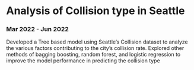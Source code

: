 # Analysis of Collision type in Seattle
### Mar 2022 - Jun 2022

Developed a Tree based model using Seattle’s Collision dataset to analyze the various factors contributing to the city’s collision rate. Explored other methods of bagging boosting, random forest, and logistic regression to improve the model performance in predicting the collision type

